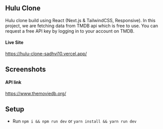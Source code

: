 ## Hulu Clone

Hulu clone build using React (Next.js & TailwindCSS, Responsive). In this project, we are fetching data from TMDB api which is free to use. You can request a free API key by logging in to your account on TMDB.

#### Live Site

https://hulu-clone-sadhvi10.vercel.app/

## Screenshots

#### API link

https://www.themoviedb.org/

## Setup

- Run `npm i && npm run dev` or `yarn install && yarn run dev`
